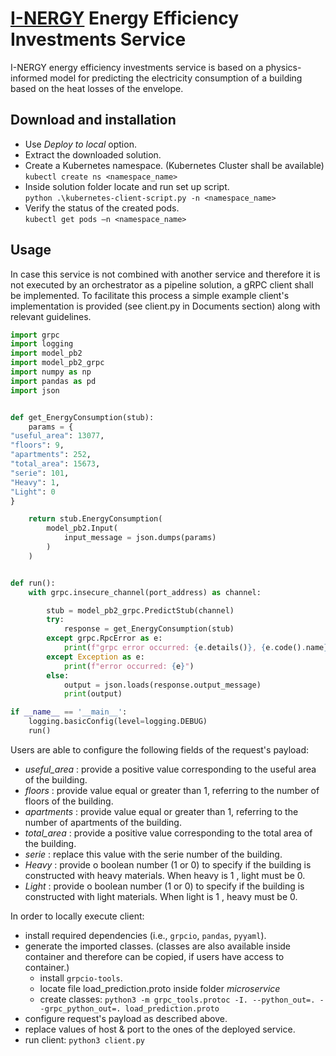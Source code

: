 # [I-NERGY](https://www.i-nergy.eu/) Energy Efficiency Investments Service

I-NERGY energy efficiency investments service is based on a physics-informed model for predicting the electricity consumption of a building based on the heat losses of the envelope.


## Download and installation

* Use *Deploy to local* option.
* Extract the downloaded solution.
* Create a Kubernetes namespace. (Kubernetes Cluster shall be available)  
`
kubectl create ns <namespace_name>
`
* Inside solution folder locate and run set up script.  
`
python .\kubernetes-client-script.py -n <namespace_name>
`
* Verify the status of the created pods.  
`
kubectl get pods –n <namespace_name>
`

## Usage

In case this service is not combined with another service and therefore it is not executed by an orchestrator as a pipeline solution, a gRPC client shall be implemented. To facilitate this process a simple example client's implementation is provided (see client.py in Documents section) along with relevant guidelines.

```python
import grpc
import logging
import model_pb2
import model_pb2_grpc
import numpy as np
import pandas as pd
import json


def get_EnergyConsumption(stub):
    params = {
"useful_area": 13077,
"floors": 9,
"apartments": 252,
"total_area": 15673,
"serie": 101,
"Heavy": 1,
"Light": 0
}

    return stub.EnergyConsumption(
        model_pb2.Input(
            input_message = json.dumps(params)
        )
    )


def run():
    with grpc.insecure_channel(port_address) as channel:

        stub = model_pb2_grpc.PredictStub(channel)
        try:
            response = get_EnergyConsumption(stub)
        except grpc.RpcError as e:
            print(f"grpc error occurred: {e.details()}, {e.code().name}")
        except Exception as e:
            print(f"error occurred: {e}")
        else:
            output = json.loads(response.output_message)
            print(output)

if __name__ == '__main__':
    logging.basicConfig(level=logging.DEBUG)
    run()
```

Users are able to configure the following fields of the request's payload:

* *useful_area* : provide a positive value corresponding to the useful area of the building.
* *floors* : provide value equal or greater than 1, referring to the number of floors of the building.
* *apartments* : provide value equal or greater than 1, referring to the number of apartments of the building.
* *total_area* : provide a positive value corresponding to the total area of the building.
* *serie* : replace this value with the serie number of the building.
* *Heavy* : provide o boolean number (1 or 0) to specify if the building is constructed with heavy materials. When heavy is 1 , light must be 0.
* *Light* : provide o boolean number (1 or 0) to specify if the building is constructed with light materials. When light is 1 , heavy must be 0.

In order to locally execute client:

* install required dependencies (i.e., `grpcio`, `pandas`, `pyyaml`).
* generate the imported classes. (classes are also available inside container and therefore can be copied, if users have access to container.)
  * install `grpcio-tools`.
  * locate file load_prediction.proto inside folder *microservice*
  * create classes: `python3 -m grpc_tools.protoc -I. --python_out=. --grpc_python_out=. load_prediction.proto`
* configure request's payload as described above.
* replace values of host & port to the ones of the deployed service.
* run client: `python3 client.py`
